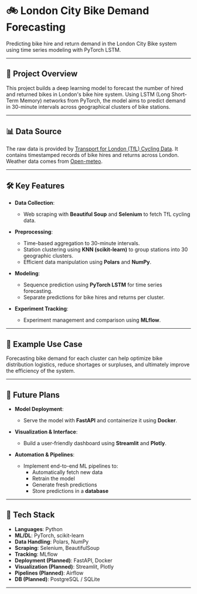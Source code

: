 # 🚲 London City Bike Demand Forecasting

Predicting bike hire and return demand in the London City Bike system using time series modeling with PyTorch LSTM.

---

## 📌 Project Overview

This project builds a deep learning model to forecast the number of hired and returned bikes in London's bike hire system. Using LSTM (Long Short-Term Memory) networks from PyTorch, the model aims to predict demand in 30-minute intervals across geographical clusters of bike stations.

---

## 📊 Data Source

The raw data is provided by [Transport for London (TfL) Cycling Data](https://cycling.data.tfl.gov.uk/). It contains timestamped records of bike hires and returns across London.
Weather data comes from [Open-meteo](https://open-meteo.com/).

---

## 🛠️ Key Features

- **Data Collection**:  
  - Web scraping with **Beautiful Soup** and **Selenium** to fetch TfL cycling data.

- **Preprocessing**:
  - Time-based aggregation to 30-minute intervals.
  - Station clustering using **KNN (scikit-learn)** to group stations into 30 geographic clusters.
  - Efficient data manipulation using **Polars** and **NumPy**.

- **Modeling**:
  - Sequence prediction using **PyTorch LSTM** for time series forecasting.
  - Separate predictions for bike hires and returns per cluster.

- **Experiment Tracking**:
  - Experiment management and comparison using **MLflow**.

---

## 🧪 Example Use Case

Forecasting bike demand for each cluster can help optimize bike distribution logistics, reduce shortages or surpluses, and ultimately improve the efficiency of the system.

---

## 🚀 Future Plans

- **Model Deployment**:
  - Serve the model with **FastAPI** and containerize it using **Docker**.

- **Visualization & Interface**:
  - Build a user-friendly dashboard using **Streamlit** and **Plotly**.

- **Automation & Pipelines**:
  - Implement end-to-end ML pipelines to:
    - Automatically fetch new data
    - Retrain the model
    - Generate fresh predictions
    - Store predictions in a **database**

---

## 🧱 Tech Stack

- **Languages**: Python
- **ML/DL**: PyTorch, scikit-learn
- **Data Handling**: Polars, NumPy
- **Scraping**: Selenium, BeautifulSoup
- **Tracking**: MLflow
- **Deployment (Planned)**: FastAPI, Docker
- **Visualization (Planned)**: Streamlit, Plotly
- **Pipelines (Planned)**: Airflow
- **DB (Planned)**: PostgreSQL / SQLite

---
